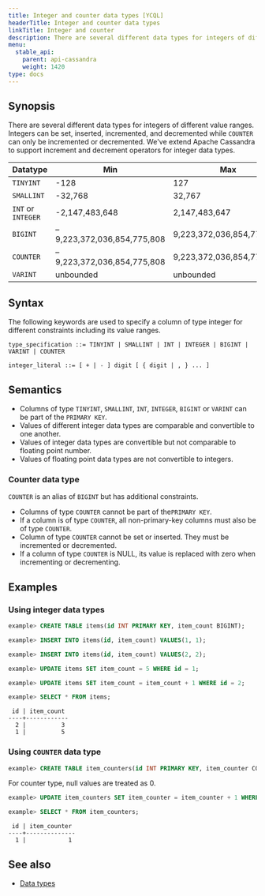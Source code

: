 ```yaml
---
title: Integer and counter data types [YCQL]
headerTitle: Integer and counter data types
linkTitle: Integer and counter
description: There are several different data types for integers of different value ranges. Integers can be set, inserted, incremented, and decremented.
menu:
  stable_api:
    parent: api-cassandra
    weight: 1420
type: docs
---
```


## Synopsis

There are several different data types for integers of different value ranges. Integers can be set, inserted, incremented, and decremented while `COUNTER` can only be incremented or decremented. We've extend Apache Cassandra to support increment and decrement operators for integer data types.

Datatype | Min | Max |
---------|-----|-----|
`TINYINT` | -128 | 127 |
`SMALLINT` | -32,768 | 32,767 |
`INT` or `INTEGER` | -2,147,483,648 | 2,147,483,647 |
`BIGINT` | –9,223,372,036,854,775,808 | 9,223,372,036,854,775,807 |
`COUNTER` | –9,223,372,036,854,775,808 | 9,223,372,036,854,775,807 |
`VARINT` | unbounded | unbounded |

## Syntax

The following keywords are used to specify a column of type integer for different constraints including its value ranges.

```
type_specification ::= TINYINT | SMALLINT | INT | INTEGER | BIGINT | VARINT | COUNTER

integer_literal ::= [ + | - ] digit [ { digit | , } ... ]
```

## Semantics

- Columns of type `TINYINT`, `SMALLINT`, `INT`, `INTEGER`, `BIGINT` or `VARINT` can be part of the `PRIMARY KEY`.
- Values of different integer data types are comparable and convertible to one another.
- Values of integer data types are convertible but not comparable to floating point number.
- Values of floating point data types are not convertible to integers.

### Counter data type

`COUNTER` is an alias of `BIGINT` but has additional constraints.

- Columns of type `COUNTER` cannot be part of the`PRIMARY KEY`.
- If a column is of type `COUNTER`, all non-primary-key columns must also be of type `COUNTER`.
- Column of type `COUNTER` cannot be set or inserted. They must be incremented or decremented.
- If a column of type `COUNTER` is NULL, its value is replaced with zero when incrementing or decrementing.

## Examples

### Using integer data types

```sql
example> CREATE TABLE items(id INT PRIMARY KEY, item_count BIGINT);
```

```sql
example> INSERT INTO items(id, item_count) VALUES(1, 1);
```

```sql
example> INSERT INTO items(id, item_count) VALUES(2, 2);
```

```sql
example> UPDATE items SET item_count = 5 WHERE id = 1;
```

```sql
example> UPDATE items SET item_count = item_count + 1 WHERE id = 2;
```

```sql
example> SELECT * FROM items;
```

```
 id | item_count
----+------------
  2 |          3
  1 |          5
```

### Using `COUNTER` data type

```sql
example> CREATE TABLE item_counters(id INT PRIMARY KEY, item_counter COUNTER);
```

For counter type, null values are treated as 0.

```sql
example> UPDATE item_counters SET item_counter = item_counter + 1 WHERE id = 1;
```

```sql
example> SELECT * FROM item_counters;
```

```
 id | item_counter
----+--------------
  1 |            1
```

## See also

- [Data types](..#data-types)
